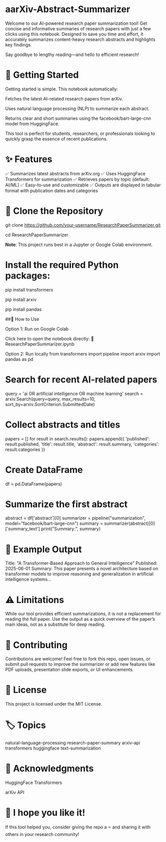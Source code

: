 # aarXiv-Abstract-Summarizer
Welcome to our AI-powered research paper summarization tool!
Get concise and informative summaries of research papers with just a few clicks using this notebook. Designed to save you time and effort, it accurately summarizes content-heavy research abstracts and highlights key findings.

Say goodbye to lengthy reading—and hello to efficient research!
# 🚀 **Getting Started**
Getting started is simple. This notebook automatically:

Fetches the latest AI-related research papers from arXiv.

Uses natural language processing (NLP) to summarize each abstract.

Returns clear and short summaries using the facebook/bart-large-cnn model from HuggingFace.

This tool is perfect for students, researchers, or professionals looking to quickly grasp the essence of recent publications.

# ✨ **Features**

✅ Summarizes latest abstracts from arXiv.org
✅ Uses HuggingFace Transformers for summarization
✅ Retrieves papers by topic (default: AI/ML)
✅ Easy-to-use and customizable
✅ Outputs are displayed in tabular format with publication dates and categories

# 📂 **Clone the Repository**

git clone https://github.com/your-username/ResearchPaperSummarizer.git

cd ResearchPaperSummarizer

**Note**: This project runs best in a Jupyter or Google Colab environment.


# Install the required Python packages:

pip install transformers

pip install arxiv

pip install pandas

##📓 How to Use

Option 1: Run on Google Colab

Click here to open the notebook directly:
🔗 ResearchPaperSummarizer.ipynb

Option 2: Run locally
from transformers import pipeline
import arxiv
import pandas as pd

# Search for recent AI-related papers
query = 'ai OR artificial intelligence OR machine learning'
search = arxiv.Search(query=query, max_results=10, sort_by=arxiv.SortCriterion.SubmittedDate)

# Collect abstracts and titles
papers = []
for result in search.results():
    papers.append({
        'published': result.published,
        'title': result.title,
        'abstract': result.summary,
        'categories': result.categories
    })

# Create DataFrame
df = pd.DataFrame(papers)

# Summarize the first abstract
abstract = df['abstract'][0]
summarizer = pipeline("summarization", model="facebook/bart-large-cnn")
summary = summarizer(abstract)[0]['summary_text']
print("Summary:", summary)

# 📌 Example Output
Title: "A Transformer-Based Approach to General Intelligence"
Published: 2025-06-01
Summary: This paper presents a novel architecture based on transformer models to improve reasoning and generalization in artificial intelligence systems...

# ⚠️ Limitations
While our tool provides efficient summarizations, it is not a replacement for reading the full paper. Use the output as a quick overview of the paper’s main ideas, not as a substitute for deep reading.

# 🤝 Contributing
Contributions are welcome!
Feel free to fork this repo, open issues, or submit pull requests to improve the summarizer or add new features like PDF uploads, presentation slide exports, or UI enhancements.

# 📄 License
This project is licensed under the MIT License.

# 🏷️ Topics
natural-language-processing research-paper-summary arxiv-api transformers huggingface text-summarization

# 🙌 Acknowledgments
  HuggingFace Transformers

  arXiv API
  
# 🌟 I hope you like it!
If this tool helped you, consider giving the repo a ⭐ and sharing it with others in your research community!
